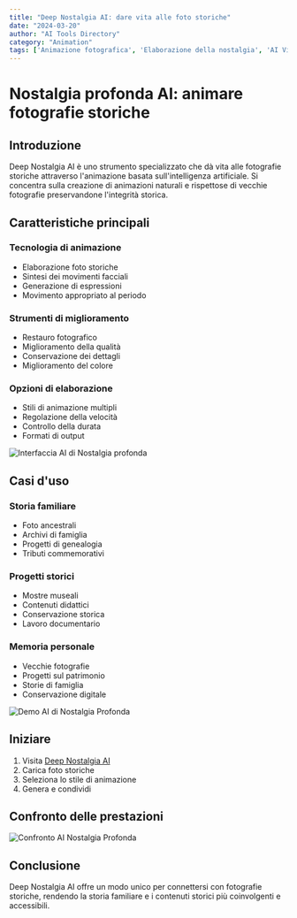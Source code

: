 ```yaml
---
title: "Deep Nostalgia AI: dare vita alle foto storiche"
date: "2024-03-20"
author: "AI Tools Directory"
category: "Animation"
tags: ['Animazione fotografica', 'Elaborazione della nostalgia', 'AI Video', 'Storia familiare']
---
```

# Nostalgia profonda AI: animare fotografie storiche

## Introduzione

Deep Nostalgia AI è uno strumento specializzato che dà vita alle fotografie storiche attraverso l'animazione basata sull'intelligenza artificiale. Si concentra sulla creazione di animazioni naturali e rispettose di vecchie fotografie preservandone l'integrità storica.

## Caratteristiche principali

### Tecnologia di animazione
- Elaborazione foto storiche
- Sintesi dei movimenti facciali
- Generazione di espressioni
- Movimento appropriato al periodo

### Strumenti di miglioramento
- Restauro fotografico
- Miglioramento della qualità
- Conservazione dei dettagli
- Miglioramento del colore

### Opzioni di elaborazione
- Stili di animazione multipli
- Regolazione della velocità
- Controllo della durata
- Formati di output

![Interfaccia AI di Nostalgia profonda](/imgs/deep-nostalgia-ai/interface.jpg)

## Casi d'uso

### Storia familiare
- Foto ancestrali
- Archivi di famiglia
- Progetti di genealogia
- Tributi commemorativi

### Progetti storici
- Mostre museali
- Contenuti didattici
- Conservazione storica
- Lavoro documentario

### Memoria personale
- Vecchie fotografie
- Progetti sul patrimonio
- Storie di famiglia
- Conservazione digitale

![Demo AI di Nostalgia Profonda](/imgs/deep-nostalgia-ai/demo.jpg)

## Iniziare

1. Visita [Deep Nostalgia AI](https://deep-nostalgia-ai.com)
2. Carica foto storiche
3. Seleziona lo stile di animazione
4. Genera e condividi

## Confronto delle prestazioni

![Confronto AI Nostalgia Profonda](/imgs/deep-nostalgia-ai/comparison.jpg)

## Conclusione

Deep Nostalgia AI offre un modo unico per connettersi con fotografie storiche, rendendo la storia familiare e i contenuti storici più coinvolgenti e accessibili.